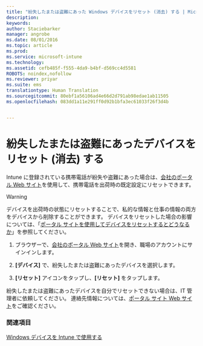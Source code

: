 ```yaml
---
title: "紛失したまたは盗難にあった Windows デバイスをリセット (消去) する | Microsoft Intune"
description: 
keywords: 
author: Staciebarker
manager: angrobe
ms.date: 08/01/2016
ms.topic: article
ms.prod: 
ms.service: microsoft-intune
ms.technology: 
ms.assetid: cefb485f-f555-4da9-b4bf-d569cc4d5581
ROBOTS: noindex,nofollow
ms.reviewer: priyar
ms.suite: ems
translationtype: Human Translation
ms.sourcegitcommit: 80ebf1a56106ad4e66d2d791ab98edae1ab11505
ms.openlocfilehash: 083dd1a11e291ff0d92b1bfa3ec61033f26f3d4b


---
```



# 紛失したまたは盗難にあったデバイスをリセット (消去) する

Intune に登録されている携帯電話が紛失や盗難にあった場合は、[会社のポータル Web サイト](http://portal.manage.microsoft.com)を使用して、携帯電話を出荷時の既定設定にリセットできます。


> [!WARNING]
> デバイスを出荷時の状態にリセットすることで、私的な情報と仕事の情報の両方をデバイスから削除することができます。 デバイスをリセットした場合の影響については、「[ポータル サイトを使用してデバイスをリセットするとどうなるか](what-happens-if-you-reset-your-device-using-the-company-portal-windows.md)」を参照してください。


1.  ブラウザーで、[会社のポータル Web サイト](http://portal.manage.microsoft.com)を開き、職場のアカウントにサインインします。

2.  **[デバイス]** で、紛失したまたは盗難にあったデバイスを選択します。

3.  **[リセット]** アイコンをタップし、**[リセット]** をタップします。

紛失したまたは盗難にあったデバイスを自分でリセットできない場合は、IT 管理者に依頼してください。 連絡先情報については、[ポータル サイト Web サイト](http://portal.manage.microsoft.com)をご確認ください。

### 関連項目
[Windows デバイスを Intune で使用する](using-your-windows-device-with-intune.md)



<!--HONumber=Aug16_HO1-->


